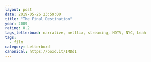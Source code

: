 ```yaml
---
layout: post 
date: 2019-05-26 23:59:00
title: "The Final Destination"
year: 2009
rating: 0.2
tags_letterboxd: narrative, netflix, streaming, HDTV, NYC, Leah
tags:
  - film
category: Letterboxd
canonical: https://boxd.it/IMDd1
---
```


